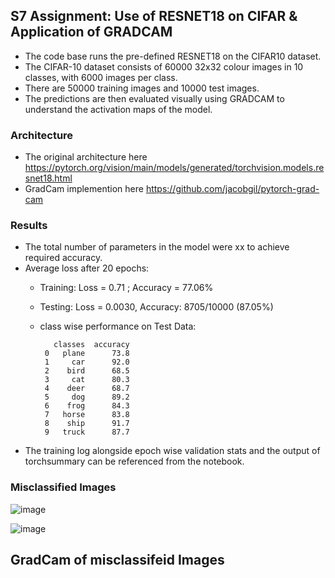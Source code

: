 ## S7 Assignment: Use of RESNET18 on CIFAR & Application of GRADCAM 
- The code base runs the pre-defined RESNET18 on the CIFAR10 dataset. 
- The CIFAR-10 dataset consists of 60000 32x32 colour images in 10 classes, with 6000 images per class. 
- There are 50000 training images and 10000 test images.
- The predictions are then evaluated visually using GRADCAM to understand the activation maps of the model. 

### Architecture
- The original architecture here https://pytorch.org/vision/main/models/generated/torchvision.models.resnet18.html
- GradCam implemention here https://github.com/jacobgil/pytorch-grad-cam


### Results
- The total number of parameters in the model were xx to achieve required accuracy. 
- Average loss after 20 epochs: 
  - Training: Loss = 0.71 ; Accuracy = 77.06%
  - Testing: Loss = 0.0030, Accuracy: 8705/10000 (87.05%)
  - class wise performance on Test Data: 

           classes  accuracy
         0   plane      73.8
         1     car      92.0
         2    bird      68.5
         3     cat      80.3
         4    deer      68.7
         5     dog      89.2
         6    frog      84.3
         7   horse      83.8
         8    ship      91.7
         9   truck      87.7
- The training log alongside epoch wise validation stats and the output of torchsummary can be referenced from the notebook.

### Misclassified Images
![image](https://user-images.githubusercontent.com/31410799/219889733-52fa4d9f-c722-4e7b-9183-5aa1259c12af.png)

![image](https://user-images.githubusercontent.com/31410799/219889877-2a96479f-8b43-47a5-872c-30f81e382314.png)


## GradCam of misclassifeid Images


